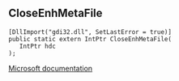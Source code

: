 ## CloseEnhMetaFile

```
[DllImport("gdi32.dll", SetLastError = true)]
public static extern IntPtr CloseEnhMetaFile(
   IntPtr hdc
);
```

[Microsoft documentation](https://docs.microsoft.com/en-us/windows/win32/api/wingdi/nf-wingdi-closeenhmetafile)
